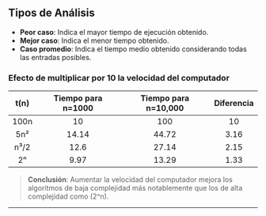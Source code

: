 ## Tipos de Análisis

- **Peor caso**: Indica el mayor tiempo de ejecución obtenido.
- **Mejor caso**: Indica el menor tiempo obtenido.
- **Caso promedio**: Indica el tiempo medio obtenido considerando todas las entradas posibles.

### Efecto de multiplicar por 10 la velocidad del computador

| t(n) | Tiempo para n=1000 | Tiempo para n=10,000 | Diferencia |
|:----:|:------------------:|:--------------------:|:----------:|
| 100n | 10 | 100 | 10 |
| 5n² | 14.14 | 44.72 | 3.16 |
| n³/2 | 12.6 | 27.14 | 2.15 |
| 2ⁿ | 9.97 | 13.29 | 1.33 |

> **Conclusión**: Aumentar la velocidad del computador mejora los algoritmos de baja complejidad más notablemente que los de alta complejidad como \(2^n\).

---


